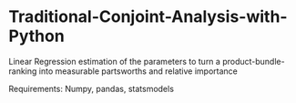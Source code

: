 # Traditional-Conjoint-Analysis-with-Python
Linear Regression estimation of the parameters to turn a product-bundle-ranking into measurable partsworths and relative importance


Requirements: Numpy, pandas, statsmodels
